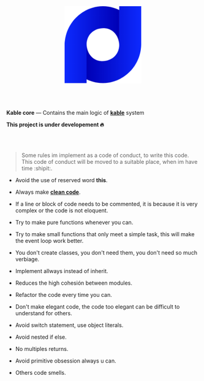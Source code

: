 <br>
<br>
<br>

<div align="center">
<img src="https://github.com/11ume/kable/blob/master/images/logo.png" width="200" height="auto"/>
</div>
<br>
<br>
<br>

**Kable core** — Contains the main logic of **[kable](https://github.com/11ume/kable)** system 

**This project is under developement 🔥**

<br>
<br>

> Some rules im implement as a code of conduct, to write this code.
> This code of conduct will be moved to a suitable place, when im have time :shipit:.

* Avoid the use of reserved word **this**.

* Always make **[clean code](https://github.com/ryanmcdermott/clean-code-javascript)**.

* If a line or block of code needs to be commented, it is because it is very complex or the code is not eloquent.

* Try to make pure functions whenever you can.

* Try to make small functions that only  meet a simple task, this will make the event loop work better.

* You don't create classes, you don't need them, you don't need so much verbiage.

* Implement allways instead of inherit.

* Reduces the  high cohesión between modules.

* Refactor the code every time you can.

* Don't make elegant code, the code too elegant can be difficult to understand for others.

* Avoid switch statement, use object literals.

* Avoid nested if else.
  
* No multiples returns.
  
* Avoid primitive obsession always u can.
   
* Others code smells.

